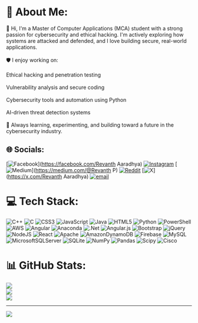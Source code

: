 # 💫 About Me:
👋 Hi, I'm a Master of Computer Applications (MCA) student with a strong passion for cybersecurity and ethical hacking. I'm actively exploring how systems are attacked and defended, and I love building secure, real-world applications.<br><br>🛡️ I enjoy working on:<br><br>Ethical hacking and penetration testing<br><br>Vulnerability analysis and secure coding<br><br>Cybersecurity tools and automation using Python<br><br>AI-driven threat detection systems<br><br>🚀 Always learning, experimenting, and building toward a future in the cybersecurity industry.


## 🌐 Socials:
[![Facebook](https://img.shields.io/badge/Facebook-%231877F2.svg?logo=Facebook&logoColor=white)](https://facebook.com/Revanth Aaradhya) [![Instagram](https://img.shields.io/badge/Instagram-%23E4405F.svg?logo=Instagram&logoColor=white)](https://instagram.com/__revanth_aaradhya__) [![Medium](https://img.shields.io/badge/Medium-12100E?logo=medium&logoColor=white)](https://medium.com/@Revanth P) [![Reddit](https://img.shields.io/badge/Reddit-%23FF4500.svg?logo=Reddit&logoColor=white)](https://reddit.com/user/Revanth_1) [![X](https://img.shields.io/badge/X-black.svg?logo=X&logoColor=white)](https://x.com/Revanth Aaradhya) [![email](https://img.shields.io/badge/Email-D14836?logo=gmail&logoColor=white)](mailto:revanthp167@gmail.com) 

# 💻 Tech Stack:
![C++](https://img.shields.io/badge/c++-%2300599C.svg?style=plastic&logo=c%2B%2B&logoColor=white) ![C](https://img.shields.io/badge/c-%2300599C.svg?style=plastic&logo=c&logoColor=white) ![CSS3](https://img.shields.io/badge/css3-%231572B6.svg?style=plastic&logo=css3&logoColor=white) ![JavaScript](https://img.shields.io/badge/javascript-%23323330.svg?style=plastic&logo=javascript&logoColor=%23F7DF1E) ![Java](https://img.shields.io/badge/java-%23ED8B00.svg?style=plastic&logo=openjdk&logoColor=white) ![HTML5](https://img.shields.io/badge/html5-%23E34F26.svg?style=plastic&logo=html5&logoColor=white) ![Python](https://img.shields.io/badge/python-3670A0?style=plastic&logo=python&logoColor=ffdd54) ![PowerShell](https://img.shields.io/badge/PowerShell-%235391FE.svg?style=plastic&logo=powershell&logoColor=white) ![AWS](https://img.shields.io/badge/AWS-%23FF9900.svg?style=plastic&logo=amazon-aws&logoColor=white) ![Angular](https://img.shields.io/badge/angular-%23DD0031.svg?style=plastic&logo=angular&logoColor=white) ![Anaconda](https://img.shields.io/badge/Anaconda-%2344A833.svg?style=plastic&logo=anaconda&logoColor=white) ![.Net](https://img.shields.io/badge/.NET-5C2D91?style=plastic&logo=.net&logoColor=white) ![Angular.js](https://img.shields.io/badge/angular.js-%23E23237.svg?style=plastic&logo=angularjs&logoColor=white) ![Bootstrap](https://img.shields.io/badge/bootstrap-%238511FA.svg?style=plastic&logo=bootstrap&logoColor=white) ![jQuery](https://img.shields.io/badge/jquery-%230769AD.svg?style=plastic&logo=jquery&logoColor=white) ![NodeJS](https://img.shields.io/badge/node.js-6DA55F?style=plastic&logo=node.js&logoColor=white) ![React](https://img.shields.io/badge/react-%2320232a.svg?style=plastic&logo=react&logoColor=%2361DAFB) ![Apache](https://img.shields.io/badge/apache-%23D42029.svg?style=plastic&logo=apache&logoColor=white) ![AmazonDynamoDB](https://img.shields.io/badge/Amazon%20DynamoDB-4053D6?style=plastic&logo=Amazon%20DynamoDB&logoColor=white) ![Firebase](https://img.shields.io/badge/firebase-a08021?style=plastic&logo=firebase&logoColor=ffcd34) ![MySQL](https://img.shields.io/badge/mysql-4479A1.svg?style=plastic&logo=mysql&logoColor=white) ![MicrosoftSQLServer](https://img.shields.io/badge/Microsoft%20SQL%20Server-CC2927?style=plastic&logo=microsoft%20sql%20server&logoColor=white) ![SQLite](https://img.shields.io/badge/sqlite-%2307405e.svg?style=plastic&logo=sqlite&logoColor=white) ![NumPy](https://img.shields.io/badge/numpy-%23013243.svg?style=plastic&logo=numpy&logoColor=white) ![Pandas](https://img.shields.io/badge/pandas-%23150458.svg?style=plastic&logo=pandas&logoColor=white) ![Scipy](https://img.shields.io/badge/SciPy-%230C55A5.svg?style=plastic&logo=scipy&logoColor=%white) ![Cisco](https://img.shields.io/badge/cisco-%23049fd9.svg?style=plastic&logo=cisco&logoColor=black)
# 📊 GitHub Stats:
![](https://github-readme-stats.vercel.app/api?username=Revanth1161&theme=transparent&hide_border=false&include_all_commits=false&count_private=false)<br/>
![](https://nirzak-streak-stats.vercel.app/?user=Revanth1161&theme=transparent&hide_border=false)<br/>
![](https://github-readme-stats.vercel.app/api/top-langs/?username=Revanth1161&theme=transparent&hide_border=false&include_all_commits=false&count_private=false&layout=compact)

---
[![](https://visitcount.itsvg.in/api?id=Revanth1161&icon=0&color=0)](https://visitcount.itsvg.in)

<!-- Proudly created with GPRM ( https://gprm.itsvg.in ) -->
